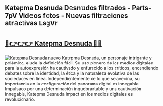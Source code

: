 ## Katepma Desnuda D𝚎sn𝚞dos filtr𝚊dos - Parts-7pV Vid𝚎os f𝚘tos - N𝚞evas filtr𝚊ciones atr𝚊ctivas LsgVr

# <h2><a href="http://mb6vfnd.tromn.icu/?c=Katepma+Desnuda">🔗👉👉👉 Katepma Desnuda 🔗🔗</a></h2>

[![Katepma Desnuda nuevo](https://i.imgur.com/pEAQMta.gif)](http://mb6vfnd.tromn.icu/?c=Katepma+Desnuda)
Katepma Desnuda, un personaje intrigante y polémico, elude la definición fácil. Su uso pionero de los medios digitales para la autoexpresión ha cautivado y enfurecido a los críticos, encendiendo debates sobre la identidad, la ética y la naturaleza evolutiva de las sociedades en línea. Independientemente de lo que se avecina, su importancia en la configuración del panorama digital es innegable. Impulsado por una determinación inquebrantable y una cautivación innegable, Katepma Desnuda impact en los medios digitales es revolucionario.
